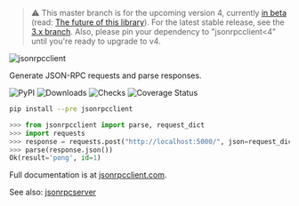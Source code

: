 > :warning: This master branch is for the upcoming version 4, currently [in
> beta](https://github.com/explodinglabs/jsonrpcclient/discussions/176) (read:
> [The future of this
> library](https://github.com/explodinglabs/jsonrpcclient/discussions/171)).
> For the latest stable release, see the [3.x
> branch](https://github.com/explodinglabs/jsonrpcclient/tree/3.x). Also,
> please pin your dependency to "jsonrpcclient<4" until you're ready to upgrade
> to v4.

<img
    alt="jsonrpcclient"
    style="margin: 0 auto;"
    src="https://github.com/explodinglabs/jsonrpcclient/blob/master/docs/logo.png?raw=true"
/>

Generate JSON-RPC requests and parse responses.

![PyPI](https://img.shields.io/pypi/v/jsonrpcclient.svg)
![Downloads](https://pepy.tech/badge/jsonrpcclient/week)
![Checks](https://github.com/explodinglabs/jsonrpcclient/actions/workflows/checks.yml/badge.svg)
![Coverage Status](https://coveralls.io/repos/github/explodinglabs/jsonrpcclient/badge.svg?branch=master)

```sh
pip install --pre jsonrpcclient
```

```python
>>> from jsonrpcclient import parse, request_dict
>>> import requests
>>> response = requests.post("http://localhost:5000/", json=request_dict("ping"))
>>> parse(response.json())
Ok(result='pong', id=1)
```

Full documentation is at [jsonrpcclient.com](https://www.jsonrpcclient.com/en/latest/).

See also: [jsonrpcserver](https://github.com/jsonrpcserver)
